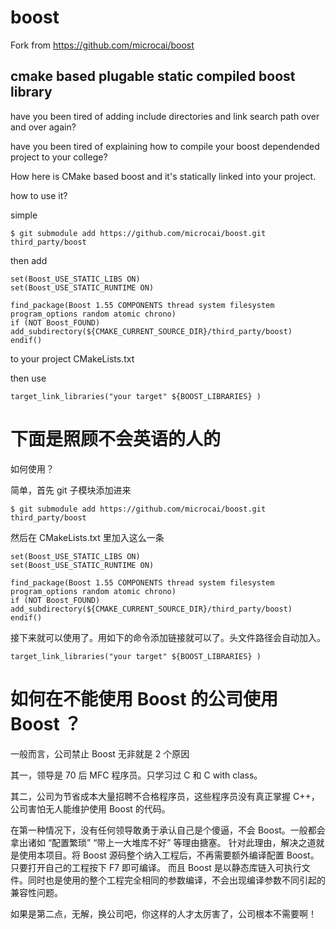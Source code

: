 # boost

Fork from https://github.com/microcai/boost

## cmake based plugable static compiled boost library

have you been tired of adding include directories and link search path over and over again?

have you been tired of explaining how to compile your boost dependended project to your college?

How here is CMake based boost and it's statically linked into your project.

how to use it?

simple

```
$ git submodule add https://github.com/microcai/boost.git third_party/boost
```

then add

```
set(Boost_USE_STATIC_LIBS ON)
set(Boost_USE_STATIC_RUNTIME ON)

find_package(Boost 1.55 COMPONENTS thread system filesystem program_options random atomic chrono)
if (NOT Boost_FOUND)
add_subdirectory(${CMAKE_CURRENT_SOURCE_DIR}/third_party/boost)
endif()
```

to your project CMakeLists.txt

then use

```
target_link_libraries("your target" ${BOOST_LIBRARIES} )
```

# 下面是照顾不会英语的人的

如何使用？

简单，首先 git 子模块添加进来

```
$ git submodule add https://github.com/microcai/boost.git third_party/boost
```

然后在 CMakeLists.txt 里加入这么一条

```
set(Boost_USE_STATIC_LIBS ON)
set(Boost_USE_STATIC_RUNTIME ON)

find_package(Boost 1.55 COMPONENTS thread system filesystem program_options random atomic chrono)
if (NOT Boost_FOUND)
add_subdirectory(${CMAKE_CURRENT_SOURCE_DIR}/third_party/boost)
endif()
```

接下来就可以使用了。用如下的命令添加链接就可以了。头文件路径会自动加入。

```
target_link_libraries("your target" ${BOOST_LIBRARIES} )
```

# 如何在不能使用 Boost 的公司使用 Boost ？

一般而言，公司禁止 Boost 无非就是 2 个原因

其一，领导是 70 后 MFC 程序员。只学习过 C 和 C with class。

其二，公司为节省成本大量招聘不合格程序员，这些程序员没有真正掌握 C++，公司害怕无人能维护使用 Boost 的代码。

在第一种情况下，没有任何领导敢勇于承认自己是个傻逼，不会 Boost。一般都会拿出诸如 “配置繁琐” “带上一大堆库不好” 等理由搪塞。
针对此理由，解决之道就是使用本项目。将 Boost 源码整个纳入工程后，不再需要额外编译配置 Boost。只要打开自己的工程按下 F7 即可编译。
而且 Boost 是以静态库链入可执行文件。同时也是使用的整个工程完全相同的参数编译，不会出现编译参数不同引起的兼容性问题。

如果是第二点，无解，换公司吧，你这样的人才太厉害了，公司根本不需要啊！
